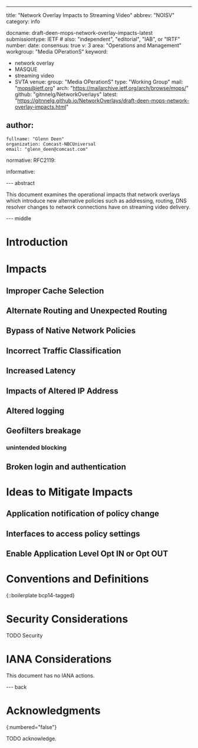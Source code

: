 ---
title: "Network Overlay Impacts to Streaming Video"
abbrev: "NOISV"
category: info

docname: draft-deen-mops-network-overlay-impacts-latest
submissiontype: IETF  # also: "independent", "editorial", "IAB", or "IRTF"
number:
date:
consensus: true
v: 3
area: "Operations and Management"
workgroup: "Media OPerationS"
keyword:
 - network overlay
 - MASQUE
 - streaming video
 - SVTA
venue:
  group: "Media OPerationS"
  type: "Working Group"
  mail: "mops@ietf.org"
  arch: "https://mailarchive.ietf.org/arch/browse/mops/"
  github: "gitnnelg/NetworkOverlays"
  latest: "https://gitnnelg.github.io/NetworkOverlays/draft-deen-mops-network-overlay-impacts.html"

author:
 -
    fullname: "Glenn Deen"
    organization: Comcast-NBCUniversal
    email: "glenn_deen@comcast.com"

normative:
    RFC2119:
    
informative:


--- abstract

This document examines the operational impacts that network overlays which introduce new alternative policies such as addressing, routing, DNS resolver changes to network connections have on streaming video delivery.    

--- middle

# Introduction


# Impacts

## Improper Cache Selection

## Alternate Routing and Unexpected Routing

## Bypass of Native Network Policies

## Incorrect Traffic Classification 

## Increased Latency

## Impacts of Altered IP Address 

## Altered logging 

## Geofilters breakage

### unintended blocking

## Broken login and authentication 

# Ideas to Mitigate Impacts

## Application notification of policy change

## Interfaces to access policy settings

## Enable Application Level Opt IN or Opt OUT

# Conventions and Definitions

{::boilerplate bcp14-tagged}


# Security Considerations

TODO Security


# IANA Considerations

This document has no IANA actions.


--- back

# Acknowledgments
{:numbered="false"}

TODO acknowledge.
